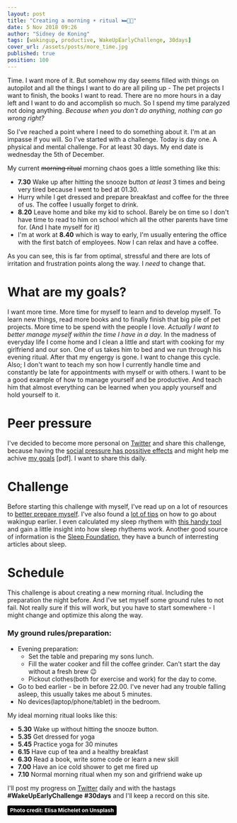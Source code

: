 ```yaml
---
layout: post
title: "Creating a morning ☀️ ritual 🛏🚿🥣"
date: 5 Nov 2018 09:26
author: "Sidney de Koning"
tags: [wakingup, productive, WakeUpEarlyChallenge, 30days]
cover_url: /assets/posts/more_time.jpg
published: true
position: 100
---
```


Time. I want more of it. But somehow my day seems filled with things on autopilot and all  the things I want to do are all piling up - The pet projects I want to finish, the books I want to read. There are no more hours in a day left and I want to do and accomplish so much. So I spend my time paralyzed not doing anything. _Because when you don't do anything, nothing can go wrong right?_ 

So I've reached a point where I need to do something about it. I'm at an impasse if you will. So I've started with a challenge. Today is day one. A physical and mental challenge. For at least 30 days. My end date is wednesday the 5th of December. 

My current <strike> morning ritual</strike> morning chaos goes a little something like this:

- **7.30** Wake up after hitting the snooze button *at least* 3 times and being very tired because I went to bed at 01.30.
- Hurry while I get dressed and prepare breakfast and coffee for the three of us. The coffee I usually forget to drink.
- **8.20** Leave home and bike my kid to school. Barely be on time so I don't have time to read to him on school which all the other parents have time for. (And I hate myself for it)
- I'm at work at **8.40** which is way to early, I'm usually entering the office with the first batch of employees. Now I can relax and have a coffee.

As you can see, this is far from optimal, stressful and there are lots of irritation and frustration points along the way. I *need* to change that.

# What are my goals?
I want more time. More time for myself to learn and to develop myself. To learn new things, read more books and to finally finish that big pile of pet projects. More time to be spend with the people I love. _Actually I want to better manage myself within the time I have in a day._ In the madness of everyday life I come home and I clean a little and start with cooking for my girlfriend and our son. One of us takes him to bed and we run through his evening ritual. After that my engergy is gone. I want to change this cycle. 
Also; I don't want to teach my son how I currently handle time and constantly be late for appointments with myself or with others. I want to be a good example of how to manage yourself and be productive. And teach him that almost everything can be learned when you apply yourself and hold yourself to it.


# Peer pressure
I've decided to become more personal on [Twitter](https://twitter.com/search?l=&q=%23WakeUpEarlyChallenge%20OR%20%2330days%20OR%20%23wakingup%20OR%20%23productive%20from%3Asidneydekoning&src=typd) and share this challenge, because having the [social pressure has possitive effects](https://www.ncbi.nlm.nih.gov/pmc/articles/PMC4746438/) and might help me achive [my goals](http://burrsettles.com/pub/burke.ct11.pdf) [pdf]. I want to share this daily. 

# Challenge
Before starting this challenge with myself, I've read up on a lot of resources to [better prepare myself](https://zenhabits.net/early/). I've also found a [lot of tips](https://brightside.me/wonder-curiosities/why-i-started-waking-up-at-530-am-and-how-it-changed-my-life-544460/) on how to go about wakingup earlier. I even calculated my sleep rhythem with [this handy tool](https://sleep-calculator.com/) and gain a little insight into how sleep rhythems work. Another good source of information is the [Sleep Foundation](https://www.sleepfoundation.org/), they have a bunch of interresting articles about sleep.


# Schedule
This challenge is about creating a new morning ritual. Including the  preparation the night before. And I've set myself some ground rules to not fail. Not really sure if this will work, but you have to start somewhere - I might change and optimize this along the way.

### My ground rules/preparation:

- Evening preparation: 
	- Set the table and preparing my sons lunch. 
	- Fill the water cooker and fill the coffee grinder. Can't start the day without a fresh brew 😉
	- Pickout clothes(both for exercise and work) for the day to come. 
- Go to bed earlier - be in before 22.00. I've never had any trouble falling asleep, this usually takes me about 5 minutes.
- No devices(laptop/phone/tablet) in the bedroom.


My ideal morning ritual looks like this:

- **5.30** Wake up without hitting the snooze button.
- **5.35** Get dressed for yoga
- **5.45** Practice yoga for 30 minutes
- **6.15** Have cup of tea and a healthy breakfast
- **6.30** Read a book, write some code or learn a new skill
- **7.00** Have an ice cold shower to get me fired up
- **7.10** Normal morning ritual when my son and girlfriend wake up


I'll post my progress on [Twitter](https://twitter.com/sidneydekoning) daily and with the hastags **#WakeUpEarlyChallenge** **#30days** and I'll keep a record on this site.

<a style="background-color:black;color:white;text-decoration:none;padding:4px 6px;font-family:-apple-system, BlinkMacSystemFont, &quot;San Francisco&quot;, &quot;Helvetica Neue&quot;, Helvetica, Ubuntu, Roboto, Noto, &quot;Segoe UI&quot;, Arial, sans-serif;font-size:12px;font-weight:bold;line-height:1.2;display:inline-block;border-radius:3px" href="https://unsplash.com/@elisamichelet" target="_blank" rel="noopener noreferrer" title="Download free do whatever you want high-resolution photos from Elisa Michelet">Photo credit: Elisa Michelet on Unsplash</a>

